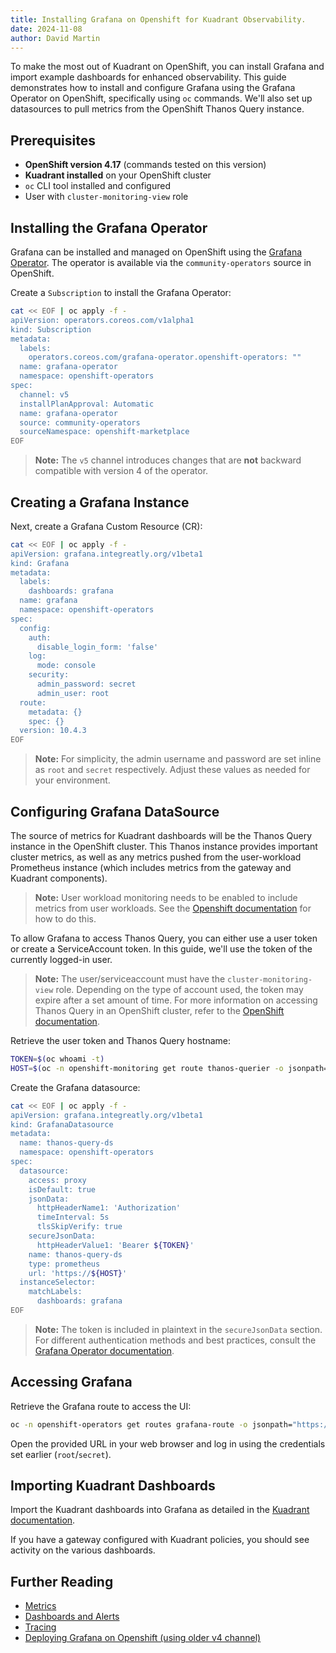 ```yaml
---
title: Installing Grafana on Openshift for Kuadrant Observability. 
date: 2024-11-08
author: David Martin
---
```


To make the most out of Kuadrant on OpenShift, you can install Grafana and import example dashboards for enhanced observability. This guide demonstrates how to install and configure Grafana using the Grafana Operator on OpenShift, specifically using `oc` commands. We'll also set up datasources to pull metrics from the OpenShift Thanos Query instance.

## Prerequisites

- **OpenShift version 4.17** (commands tested on this version)
- **Kuadrant installed** on your OpenShift cluster
- `oc` CLI tool installed and configured
- User with `cluster-monitoring-view` role

## Installing the Grafana Operator

Grafana can be installed and managed on OpenShift using the [Grafana Operator](https://grafana.github.io/grafana-operator/). The operator is available via the `community-operators` source in OpenShift.

Create a `Subscription` to install the Grafana Operator:

```bash
cat << EOF | oc apply -f -
apiVersion: operators.coreos.com/v1alpha1
kind: Subscription
metadata:
  labels:
    operators.coreos.com/grafana-operator.openshift-operators: ""
  name: grafana-operator
  namespace: openshift-operators
spec:
  channel: v5
  installPlanApproval: Automatic
  name: grafana-operator
  source: community-operators
  sourceNamespace: openshift-marketplace
EOF
```

> **Note:** The `v5` channel introduces changes that are **not** backward compatible with version 4 of the operator.

## Creating a Grafana Instance

Next, create a Grafana Custom Resource (CR):

```bash
cat << EOF | oc apply -f -
apiVersion: grafana.integreatly.org/v1beta1
kind: Grafana
metadata:
  labels:
    dashboards: grafana
  name: grafana
  namespace: openshift-operators
spec:
  config:
    auth:
      disable_login_form: 'false'
    log:
      mode: console
    security:
      admin_password: secret
      admin_user: root
  route:
    metadata: {}
    spec: {}
  version: 10.4.3
EOF
```

> **Note:** For simplicity, the admin username and password are set inline as `root` and `secret` respectively. Adjust these values as needed for your environment.

## Configuring Grafana DataSource

The source of metrics for Kuadrant dashboards will be the Thanos Query instance in the OpenShift cluster. This Thanos instance provides important cluster metrics, as well as any metrics pushed from the user-workload Prometheus instance (which includes metrics from the gateway and Kuadrant components).

> **Note:** User workload monitoring needs to be enabled to include metrics from user workloads. See the [Openshift documentation](https://docs.openshift.com/container-platform/4.17/observability/monitoring/enabling-monitoring-for-user-defined-projects.html) for how to do this.

To allow Grafana to access Thanos Query, you can either use a user token or create a ServiceAccount token. In this guide, we'll use the token of the currently logged-in user.

> **Note:** The user/serviceaccount must have the `cluster-monitoring-view` role. Depending on the type of account used, the token may expire after a set amount of time. For more information on accessing Thanos Query in an OpenShift cluster, refer to the [OpenShift documentation](https://docs.openshift.com/container-platform/4.15/observability/monitoring/accessing-third-party-monitoring-apis.html#accessing-metrics-from-outside-cluster_accessing-monitoring-apis-by-using-the-cli).

Retrieve the user token and Thanos Query hostname:

```bash
TOKEN=$(oc whoami -t)
HOST=$(oc -n openshift-monitoring get route thanos-querier -o jsonpath={.status.ingress[].host})
```

Create the Grafana datasource:

```bash
cat << EOF | oc apply -f -
apiVersion: grafana.integreatly.org/v1beta1
kind: GrafanaDatasource
metadata:
  name: thanos-query-ds
  namespace: openshift-operators
spec:
  datasource:
    access: proxy
    isDefault: true
    jsonData:
      httpHeaderName1: 'Authorization'
      timeInterval: 5s
      tlsSkipVerify: true
    secureJsonData:
      httpHeaderValue1: 'Bearer ${TOKEN}'
    name: thanos-query-ds
    type: prometheus
    url: 'https://${HOST}'
  instanceSelector:
    matchLabels:
      dashboards: grafana
EOF
```

> **Note:** The token is included in plaintext in the `secureJsonData` section. For different authentication methods and best practices, consult the [Grafana Operator documentation](https://grafana.github.io/grafana-operator/docs/quick-start/).

## Accessing Grafana

Retrieve the Grafana route to access the UI:

```bash
oc -n openshift-operators get routes grafana-route -o jsonpath="https://{.status.ingress[].host}"
```

Open the provided URL in your web browser and log in using the credentials set earlier (`root`/`secret`).

## Importing Kuadrant Dashboards

Import the Kuadrant dashboards into Grafana as detailed in the [Kuadrant documentation](https://docs.kuadrant.io/latest/kuadrant-operator/doc/observability/examples/).

If you have a gateway configured with Kuadrant policies, you should see activity on the various dashboards.

## Further Reading

- [Metrics](https://docs.kuadrant.io/latest/kuadrant-operator/doc/observability/metrics/)
- [Dashboards and Alerts](https://docs.kuadrant.io/latest/kuadrant-operator/doc/observability/examples/)
- [Tracing](https://docs.kuadrant.io/latest/kuadrant-operator/doc/observability/tracing/)
- [Deploying Grafana on Openshift (using older v4 channel)](https://cloud.redhat.com/experts/o11y/ocp-grafana/)
